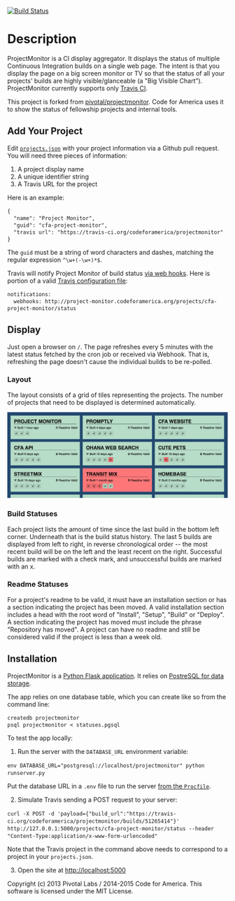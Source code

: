 [![Build Status](https://secure.travis-ci.org/codeforamerica/projectmonitor.png?branch=master)](http://travis-ci.org/codeforamerica/projectmonitor)

Description
===========

ProjectMonitor is a CI display aggregator. It displays the status of multiple
Continuous Integration builds on a single web page.  The intent is that you
display the page on a big screen monitor or TV so that the status of all your
projects' builds are highly visible/glanceable (a "Big Visible Chart").
ProjectMonitor currently supports only [Travis CI](http://travis-ci.org/).

This project is forked from [pivotal/projectmonitor](https://github.com/pivotal/projectmonitor).
Code for America uses it to show the status of fellowship projects and internal tools.

## Add Your Project

Edit [`projects.json`](projects.json) with your project information via a
Github pull request. You will need three pieces of information:

1. A project display name
2. A unique identifier string
3. A Travis URL for the project

Here is an example:

    {
      "name": "Project Monitor",
      "guid": "cfa-project-monitor",
      "travis url": "https://travis-ci.org/codeforamerica/projectmonitor"
    }

The `guid` must be a string of word characters and dashes, matching the regular
expression `^\w+(-\w+)*$`.

Travis will notify Project Monitor of build status
[via web hooks](http://docs.travis-ci.com/user/notifications/#Webhook-notification).
Here is portion of a valid
[Travis configuration file](http://docs.travis-ci.com/user/build-configuration/):

    notifications:
      webhooks: http://project-monitor.codeforamerica.org/projects/cfa-project-monitor/status

## Display
Just open a browser on `/`. The page refreshes every 5 minutes with the latest
status fetched by the cron job or received via Webhook. That is,
refreshing the page doesn't cause the individual builds to be re-polled.

### Layout
The layout consists of a grid of tiles representing the projects.  The
number of projects that need to be displayed is determined automatically.

![Project Monitor Dashboard](preview.png)

### Build Statuses
Each project lists the amount of time since the last build in the bottom left corner.
Underneath that is the build status history.  The last 5 builds
are displayed from left to right, in reverse chronological order -- the most
recent build will be on the left and the least recent on the right.
Successful builds are marked with a check mark, and unsuccessful builds
are marked with an x.

### Readme Statuses
For a project's readme to be valid, it must have an installation section or has a section indicating the project has been moved. A valid installation section includes a head with the root word of "Install", "Setup", "Build" or "Deploy". A section indicating the project has moved must include the phrase "Repository has moved". A project can have no readme and still be considered valid if the project is less than a week old.

## Installation

ProjectMonitor is a [Python Flask application](https://github.com/codeforamerica/howto/blob/master/Python-Virtualenv.md).
It relies on [PostreSQL for data storage](https://github.com/codeforamerica/howto/blob/master/PostgreSQL.md).

The app relies on one database table, which you can create like so from the command line:
```
createdb projectmonitor
psql projectmonitor < statuses.pgsql
```
To test the app locally:

1. Run the server with the `DATABASE_URL` environment variable:

  `env DATABASE_URL="postgresql://localhost/projectmonitor" python runserver.py`
  
  Put the database URL in a `.env` file to run the server
  [from the `Procfile`](https://github.com/codeforamerica/howto/blob/master/Procfile.md).

2. Simulate Travis sending a POST request to your server:

  `curl -X POST -d 'payload={"build_url":"https://travis-ci.org/codeforamerica/projectmonitor/builds/51265414"}' http://127.0.0.1:5000/projects/cfa-project-monitor/status --header "Content-Type:application/x-www-form-urlencoded"`

  Note that the Travis project in the command above needs to correspond to a project in your `projects.json`.

3. Open the site at [http://localhost:5000](http://localhost:5000)

Copyright (c) 2013 Pivotal Labs / 2014-2015 Code for America.
This software is licensed under the MIT License.

